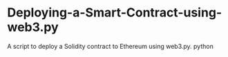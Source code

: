 # Deploying-a-Smart-Contract-using-web3.py
A script to deploy a Solidity contract to Ethereum using web3.py.  python 
